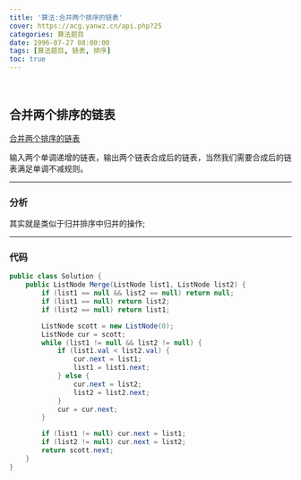 ```yaml
---
title: '算法:合并两个排序的链表'
cover: https://acg.yanwz.cn/api.php?25
categories: 算法题目
date: 1996-07-27 08:00:00
tags: [算法题目, 链表, 排序]
toc: true
---
```


<br/>

<!--more-->

## 合并两个排序的链表

[合并两个排序的链表](https://www.nowcoder.com/practice/d8b6b4358f774294a89de2a6ac4d9337?tpId=13&tqId=11169&tPage=1&rp=1&ru=%2Fta%2Fcoding-interviews&qru=%2Fta%2Fcoding-interviews%2Fquestion-ranking)

输入两个单调递增的链表，输出两个链表合成后的链表，当然我们需要合成后的链表满足单调不减规则。

****

### 分析

其实就是类似于归并排序中归并的操作;

****

### 代码

```java
public class Solution {
    public ListNode Merge(ListNode list1, ListNode list2) {
        if (list1 == null && list2 == null) return null;
        if (list1 == null) return list2;
        if (list2 == null) return list1;

        ListNode scott = new ListNode(0);
        ListNode cur = scott;
        while (list1 != null && list2 != null) {
            if (list1.val < list2.val) {
                cur.next = list1;
                list1 = list1.next;
            } else {
                cur.next = list2;
                list2 = list2.next;
            }
            cur = cur.next;
        }

        if (list1 != null) cur.next = list1;
        if (list2 != null) cur.next = list2;
        return scott.next;
    }
}
```

